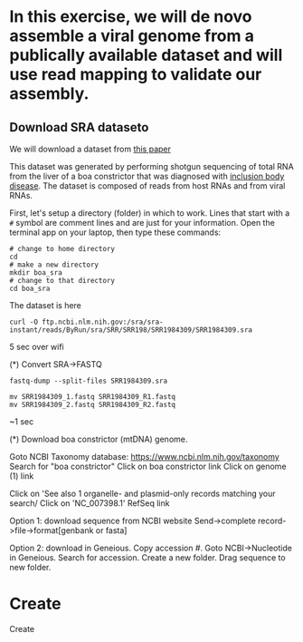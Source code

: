# In this exercise, we will de novo assemble a viral genome from a publically available dataset and will use read mapping to validate our assembly.


## Download SRA dataseto

We will download a dataset from [this paper](http://journals.plos.org/plospathogens/article?id=10.1371/journal.ppat.1004900)

This dataset was generated by performing shotgun sequencing of total RNA from the liver of a boa constrictor that was diagnosed with [inclusion body disease](https://en.wikipedia.org/wiki/Inclusion_body_disease). The dataset is composed of reads from host RNAs and from viral RNAs.  

First, let's setup a directory (folder) in which to work.  Lines that start with a `#` symbol are comment lines and are just for your information.  Open the terminal app on your laptop, then type these commands:

```
# change to home directory
cd
# make a new directory
mkdir boa_sra
# change to that directory
cd boa_sra
```

The dataset is here

```
curl -O ftp.ncbi.nlm.nih.gov:/sra/sra-instant/reads/ByRun/sra/SRR/SRR198/SRR1984309/SRR1984309.sra
```

5 sec over wifi

(*) Convert SRA->FASTQ

```
fastq-dump --split-files SRR1984309.sra

mv SRR1984309_1.fastq SRR1984309_R1.fastq
mv SRR1984309_2.fastq SRR1984309_R2.fastq
```

~1 sec



(*) Download boa constrictor (mtDNA) genome.

Goto NCBI Taxonomy database: https://www.ncbi.nlm.nih.gov/taxonomy
Search for "boa constrictor"
Click on boa constrictor link
Click on genome (1) link

Click on 'See also 1 organelle- and plasmid-only records matching your search/
Click on 'NC_007398.1' RefSeq link

Option 1:
download sequence from NCBI website
Send->complete record->file->format[genbank or fasta]

Option 2:
download in Geneious.  Copy accession #.  Goto NCBI->Nucleotide in Geneious.  Search for accession.  Create a new folder.  Drag sequence to new folder.

# Create

Create 



